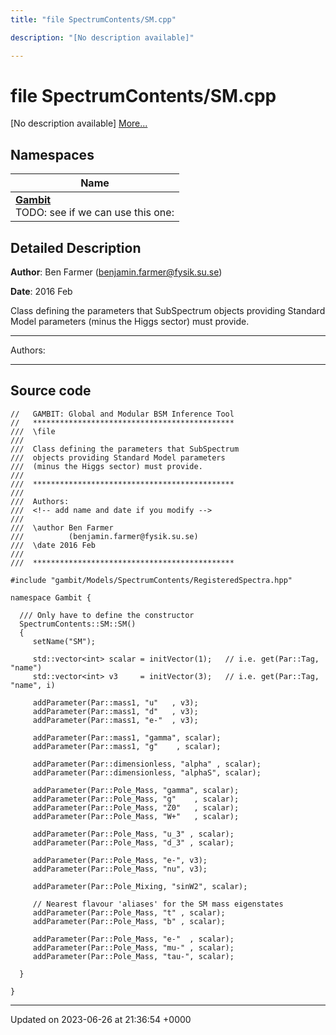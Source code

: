 ```yaml
---
title: "file SpectrumContents/SM.cpp"

description: "[No description available]"

---
```


# file SpectrumContents/SM.cpp

[No description available] [More...](#detailed-description)

## Namespaces

| Name           |
| -------------- |
| **[Gambit](/documentation/code/namespaces/namespacegambit/)** <br>TODO: see if we can use this one:  |

## Detailed Description


**Author**: Ben Farmer ([benjamin.farmer@fysik.su.se](mailto:benjamin.farmer@fysik.su.se)) 

**Date**: 2016 Feb

Class defining the parameters that SubSpectrum objects providing Standard Model parameters (minus the Higgs sector) must provide.



------------------

Authors:



------------------




## Source code

```
//   GAMBIT: Global and Modular BSM Inference Tool
//   *********************************************
///  \file
///
///  Class defining the parameters that SubSpectrum
///  objects providing Standard Model parameters
///  (minus the Higgs sector) must provide.
///
///  *********************************************
///
///  Authors:
///  <!-- add name and date if you modify -->
///
///  \author Ben Farmer
///          (benjamin.farmer@fysik.su.se)
///  \date 2016 Feb
///
///  *********************************************

#include "gambit/Models/SpectrumContents/RegisteredSpectra.hpp"

namespace Gambit {

  /// Only have to define the constructor
  SpectrumContents::SM::SM()
  {
     setName("SM");

     std::vector<int> scalar = initVector(1);   // i.e. get(Par::Tag, "name")
     std::vector<int> v3     = initVector(3);   // i.e. get(Par::Tag, "name", i)

     addParameter(Par::mass1, "u"   , v3);
     addParameter(Par::mass1, "d"   , v3);
     addParameter(Par::mass1, "e-"  , v3);

     addParameter(Par::mass1, "gamma", scalar);
     addParameter(Par::mass1, "g"    , scalar);

     addParameter(Par::dimensionless, "alpha" , scalar);
     addParameter(Par::dimensionless, "alphaS", scalar);

     addParameter(Par::Pole_Mass, "gamma", scalar);
     addParameter(Par::Pole_Mass, "g"    , scalar);
     addParameter(Par::Pole_Mass, "Z0"   , scalar);
     addParameter(Par::Pole_Mass, "W+"   , scalar);

     addParameter(Par::Pole_Mass, "u_3" , scalar);
     addParameter(Par::Pole_Mass, "d_3" , scalar);

     addParameter(Par::Pole_Mass, "e-", v3);
     addParameter(Par::Pole_Mass, "nu", v3);

     addParameter(Par::Pole_Mixing, "sinW2", scalar);

     // Nearest flavour 'aliases' for the SM mass eigenstates
     addParameter(Par::Pole_Mass, "t" , scalar);
     addParameter(Par::Pole_Mass, "b" , scalar);

     addParameter(Par::Pole_Mass, "e-"  , scalar);
     addParameter(Par::Pole_Mass, "mu-" , scalar);
     addParameter(Par::Pole_Mass, "tau-", scalar);

  }

}
```


-------------------------------

Updated on 2023-06-26 at 21:36:54 +0000
